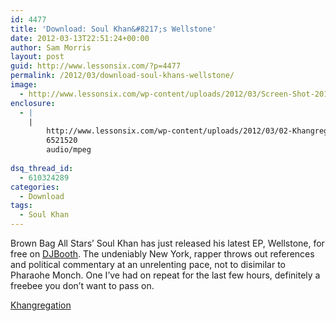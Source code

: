 ```yaml
---
id: 4477
title: 'Download: Soul Khan&#8217;s Wellstone'
date: 2012-03-13T22:51:24+00:00
author: Sam Morris
layout: post
guid: http://www.lessonsix.com/?p=4477
permalink: /2012/03/download-soul-khans-wellstone/
image:
  - http://www.lessonsix.com/wp-content/uploads/2012/03/Screen-Shot-2012-03-13-at-21.49.55.png
enclosure:
  - |
    |
        http://www.lessonsix.com/wp-content/uploads/2012/03/02-Khangregation.mp3
        6521520
        audio/mpeg
        
dsq_thread_id:
  - 610324289
categories:
  - Download
tags:
  - Soul Khan
---
```

Brown Bag All Stars&#8217; Soul Khan has just released his latest EP, Wellstone, for free on [DJBooth](http://www.djbooth.net/index/mixtapes/entry/soul-khan-wellstone-ep/). The undeniably New York, rapper throws out references and political commentary at an unrelenting pace, not to disimilar to Pharaohe Monch. One I&#8217;ve had on repeat for the last few hours, definitely a freebee you don&#8217;t want to pass on.

[Khangregation](http://www.lessonsix.com/wp-content/uploads/2012/03/02-Khangregation.mp3)